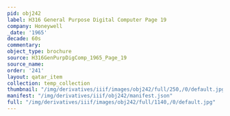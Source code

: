 ```yaml
---
pid: obj242
label: H316 General Purpose Digital Computer Page 19
company: Honeywell
_date: '1965'
decade: 60s
commentary: 
object_type: brochure
source: H316GenPurpDigComp_1965_Page_19
source_name: 
order: '241'
layout: qatar_item
collection: temp_collection
thumbnail: "/img/derivatives/iiif/images/obj242/full/250,/0/default.jpg"
manifest: "/img/derivatives/iiif/obj242/manifest.json"
full: "/img/derivatives/iiif/images/obj242/full/1140,/0/default.jpg"
---
```


